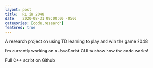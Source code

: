 ```yaml
---
layout: post
title:  RL in 2048
date:   2020-08-31 09:00:00 -0500
categories: [code,research]
featured: true
---
```


A research project on using TD learning to play and win the game 2048

I’m currently working on a JavaScript GUI to show how the code works!

Full C++ script on Github